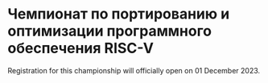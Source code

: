 # Чемпионат по портированию и оптимизации программного обеспечения RISC-V

Registration for this championship will officially open on 01 December 2023.

